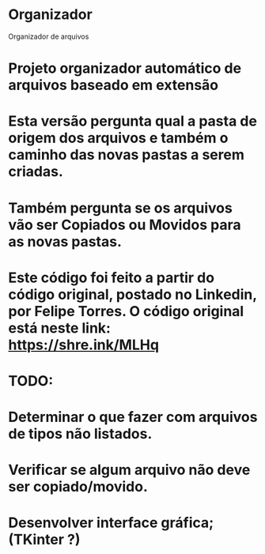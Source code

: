 # Organizador

 Organizador de arquivos
 
 # Projeto organizador automático de arquivos baseado em extensão

 # Esta versão pergunta qual a pasta de origem dos arquivos e também o caminho das novas pastas a serem criadas.

 # Também pergunta se os arquivos vão ser Copiados ou Movidos para as novas pastas.

 # Este código foi feito a partir do código original, postado no Linkedin, por Felipe Torres. O código original está neste link: https://shre.ink/MLHq

 
# TODO:
 
 # Determinar o que fazer com arquivos de tipos não listados.

  # Verificar se algum arquivo não deve ser copiado/movido.

  # Desenvolver interface gráfica; (TKinter ?)

